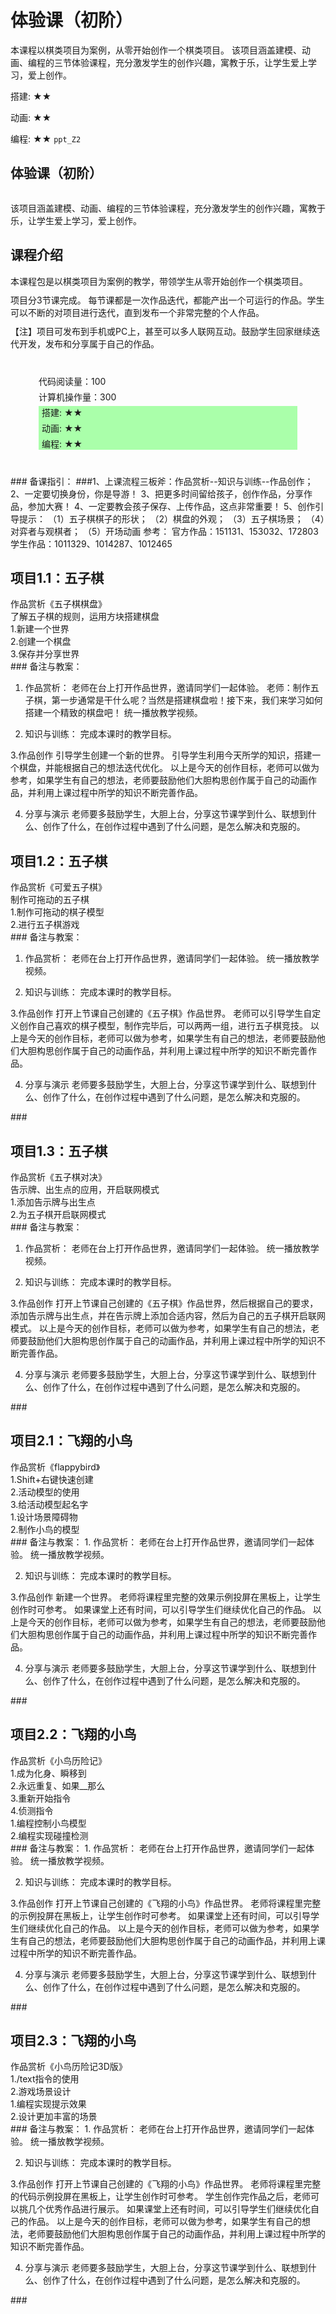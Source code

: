 # 体验课（初阶）
<desc>本课程以棋类项目为案例，从零开始创作一个棋类项目。
  该项目涵盖建模、动画、编程的三节体验课程，充分激发学生的创作兴趣，寓教于乐，让学生爱上学习，爱上创作。<br/>

搭建: ★★<br/>

动画: ★★<br/>

编程: ★★
</desc>
<code>ppt_Z2</code>

## 体验课（初阶）
<img class="ppt_cover" src=""/>
<notes display="teacher">
  
 该项目涵盖建模、动画、编程的三节体验课程，充分激发学生的创作兴趣，寓教于乐，让学生爱上学习，爱上创作。
</notes>

## 课程介绍
<div class="left">
    <step value="1">
      本课程包是以棋类项目为案例的教学，带领学生从零开始创作一个棋类项目。
    </step>
  <div style="margin-top:10px;">
    <div style="margin-top:10px;">
      项目分3节课完成。 每节课都是一次作品迭代，都能产出一个可运行的作品。学生可以不断的对项目进行迭代，直到发布一个非常完整的个人作品。
    </div>
    <div style="margin-top:10px;">
      【注】项目可发布到手机或PC上，甚至可以多人联网互动。鼓励学生回家继续迭代开发，发布和分享属于自己的作品。
    </div>
  </div>
</div>
<div class="right">
  <div style="margin:40px;">
    <div style="margin:5px;"  tooltip="阅读别人代码的行数">代码阅读量：100</div>
    <div style="margin:5px;" tooltip="例如每次鼠标键盘的操作记为1">计算机操作量：300</div>
    <div style="margin:5px;background-color:#aaffaa;min-width:200px;">
      <div style="margin:5px;">搭建: ★★</div>
      <div style="margin:5px;">动画: ★★</div>
      <div style="margin:5px;">编程: ★★</div>
    </div>
  </div>
</div>
<notes display="teacher">
### 备课指引：
###1、上课流程三板斧：作品赏析--知识与训练--作品创作；
2、一定要切换身份，你是导游！
3、把更多时间留给孩子，创作作品，分享作品，参加大赛！
4、一定要教会孩子保存、上传作品，这点非常重要！
5、创作引导提示：  
（1）五子棋棋子的形状；
（2）棋盘的外观；
（3）五子棋场景；
（4）对弈者与观棋者；
（5）开场动画
参考：
官方作品：151131、153032、172803
学生作品：1011329、1014287、1012465

</notes>

## 项目1.1：五子棋
<div class="left">
    <step value="1">
        作品赏析《五子棋棋盘》<br/>
        <action type="explore" projectid="1060423"/>
        <action type="dailyVideoLink" href="https://keepwork.com/official/tips/pbl/X1/wuziqi_1" value="演示视频" />
        <action type="dailyVideo" id="" />
    </step>
</div>

<div class="right">
    <div class="mainwork">
        <step value="2">
            <action type="button" value="知识与训练" sendevent="globalStartLesson 1" projectid="1053442"/>
            <div class="step_str">了解五子棋的规则，运用方块搭建棋盘</div> 
        </step>
        <step value="3">
            <action type="loadworld" value="作品创作"/>
            <div class="F1"> 
                1.新建一个世界<br/>
				2.创建一个棋盘<br/>
              3.保存并分享世界<br/>
            </div> 
        </step>
    </div>   
</div>

<notes display="teacher">
### 备注与教案：

1. 作品赏析：
老师在台上打开作品世界，邀请同学们一起体验。
老师：制作五子棋，第一步通常是干什么呢？当然是搭建棋盘啦！接下来，我们来学习如何搭建一个精致的棋盘吧！
统一播放教学视频。

2. 知识与训练：
完成本课时的教学目标。

3.作品创作
引导学生创建一个新的世界。
引导学生利用今天所学的知识，搭建一个棋盘，并能根据自己的想法迭代优化。
以上是今天的创作目标，老师可以做为参考，如果学生有自己的想法，老师要鼓励他们大胆构思创作属于自己的动画作品，并利用上课过程中所学的知识不断完善作品。

4. 分享与演示
老师要多鼓励学生，大胆上台，分享这节课学到什么、联想到什么、创作了什么，在创作过程中遇到了什么问题，是怎么解决和克服的。
</notes>



## 项目1.2：五子棋
<div class="left">
    <step value="1">
        作品赏析《可爱五子棋》<br/>
        <action type="explore" projectid="151131"/>
        <action type="dailyVideoLink" href="https://keepwork.com/official/tips/pbl/X1/wuziqi_2" value="演示视频" />
        <action type="dailyVideo" id="" />
    </step>
</div>

<div class="right">
    <div class="mainwork">
        <step value="2">
            <action type="button" value="知识与训练" sendevent="globalStartLesson 2" projectid="1053442"/>
            <div class="step_str">制作可拖动的五子棋</div> 
        </step>
        <step value="3">
            <action type="loadworld" value="作品创作"/>
            <div class="F1"> 
                1.制作可拖动的棋子模型<br/>
				2.进行五子棋游戏<br/>
            </div> 
        </step>
    </div>   
</div>

<notes display="teacher">
### 备注与教案：

1. 作品赏析：
老师在台上打开作品世界，邀请同学们一起体验。
统一播放教学视频。

2. 知识与训练：
完成本课时的教学目标。

3.作品创作
打开上节课自己创建的《五子棋》作品世界。
老师可以引导学生自定义创作自己喜欢的棋子模型，制作完毕后，可以两两一组，进行五子棋竞技。
以上是今天的创作目标，老师可以做为参考，如果学生有自己的想法，老师要鼓励他们大胆构思创作属于自己的动画作品，并利用上课过程中所学的知识不断完善作品。

4. 分享与演示
老师要多鼓励学生，大胆上台，分享这节课学到什么、联想到什么、创作了什么，在创作过程中遇到了什么问题，是怎么解决和克服的。
</notes>
<notes display="teacher">
### 



</notes>


## 项目1.3：五子棋
<div class="left">
    <step value="1">
        作品赏析《五子棋对决》<br/>
        <action type="explore" projectid="153032"/>
        <action type="dailyVideoLink" href="https://keepwork.com/official/tips/pbl/X1/wuziqi_3" value="演示视频" />
        <action type="dailyVideo" id="" />
    </step>
</div>

<div class="right">
    <div class="mainwork">
        <step value="2">
            <action type="button" value="知识与训练" sendevent="globalStartLesson 3" projectid="1053442"/>
            <div class="step_str">告示牌、出生点的应用，开启联网模式</div> 
        </step>
        <step value="3">
            <action type="loadworld" value="作品创作"/>
            <div class="F1"> 
                1.添加告示牌与出生点<br/>
				2.为五子棋开启联网模式<br/>
            </div> 
        </step>
    </div>   
</div>

<notes display="teacher">
### 备注与教案：

1. 作品赏析：
老师在台上打开作品世界，邀请同学们一起体验。
统一播放教学视频。

2. 知识与训练：
完成本课时的教学目标。

3.作品创作
打开上节课自己创建的《五子棋》作品世界，然后根据自己的要求，添加告示牌与出生点，并在告示牌上添加合适内容，然后为自己的五子棋开启联网模式。
以上是今天的创作目标，老师可以做为参考，如果学生有自己的想法，老师要鼓励他们大胆构思创作属于自己的动画作品，并利用上课过程中所学的知识不断完善作品。

4. 分享与演示
老师要多鼓励学生，大胆上台，分享这节课学到什么、联想到什么、创作了什么，在创作过程中遇到了什么问题，是怎么解决和克服的。
</notes>
<notes display="teacher">
### 



</notes>


## 项目2.1：飞翔的小鸟
<div class="left">
    <step value="1">
        作品赏析《flappybird》<br/>
        <action type="explore" projectid="694"/>
        <action type="dailyVideoLink" href="https://keepwork.com/official/tips/pbl/flybird_1" value="演示视频" />
        <action type="dailyVideo" id="" />
    </step>
</div>

<div class="right">
    <div class="mainwork">
        <step value="2">
            <action type="button" value="知识与训练" sendevent="globalStartLesson 1" projectid="161550"/>
            <div class="step_str">
                1.Shift+右键快速创建<br/>
                2.活动模型的使用<br/>
                3.给活动模型起名字<br/>
            </div> 
        </step>
        <step value="3">
            <action type="loadworld" value="作品创作"/>
            <div class="F1"> 
                1.设计场景障碍物<br/>
                2.制作小鸟的模型<br/>
            </div> 
        </step>
    </div>   
</div>

<notes display="teacher">
### 备注与教案：
1. 作品赏析：
老师在台上打开作品世界，邀请同学们一起体验。
统一播放教学视频。

2. 知识与训练：
完成本课时的教学目标。

3.作品创作
新建一个世界。
老师将课程里完整的效果示例投屏在黑板上，让学生创作时可参考。
如果课堂上还有时间，可以引导学生们继续优化自己的作品。
以上是今天的创作目标，老师可以做为参考，如果学生有自己的想法，老师要鼓励他们大胆构思创作属于自己的动画作品，并利用上课过程中所学的知识不断完善作品。

4. 分享与演示
老师要多鼓励学生，大胆上台，分享这节课学到什么、联想到什么、创作了什么，在创作过程中遇到了什么问题，是怎么解决和克服的。
</notes>
<notes display="teacher">
### 



</notes>

## 项目2.2：飞翔的小鸟
<div class="left">
    <step value="1">
        作品赏析《小鸟历险记》<br/>
        <action type="explore" projectid="1009635"/>
        <action type="dailyVideoLink" href="https://keepwork.com/official/tips/pbl/flybird_2" value="演示视频" />
        <action type="dailyVideo" id="" />
    </step>
</div>

<div class="right">
    <div class="mainwork">
        <step value="2">
            <action type="button" value="知识与训练" sendevent="globalStartLesson 2" projectid="161550"/>
            <div class="step_str">
                1.成为化身、瞬移到<br/>
                2.永远重复、如果__那么<br/>
                3.重新开始指令<br/>
                4.侦测指令<br/>
            </div> 
        </step>
        <step value="3">
            <action type="loadworld" value="作品创作"/>
            <div class="F1"> 
                1.编程控制小鸟模型<br/>
                2.编程实现碰撞检测<br/>
            </div> 
        </step>
    </div>   
</div>

<notes display="teacher">
### 备注与教案：
1. 作品赏析：
老师在台上打开作品世界，邀请同学们一起体验。
统一播放教学视频。

2. 知识与训练：
完成本课时的教学目标。

3.作品创作
打开上节课自己创建的《飞翔的小鸟》作品世界。
老师将课程里完整的示例投屏在黑板上，让学生创作时可参考。
如果课堂上还有时间，可以引导学生们继续优化自己的作品。
以上是今天的创作目标，老师可以做为参考，如果学生有自己的想法，老师要鼓励他们大胆构思创作属于自己的动画作品，并利用上课过程中所学的知识不断完善作品。

4. 分享与演示
老师要多鼓励学生，大胆上台，分享这节课学到什么、联想到什么、创作了什么，在创作过程中遇到了什么问题，是怎么解决和克服的。
</notes>
<notes display="teacher">
### 



</notes>


## 项目2.3：飞翔的小鸟
<div class="left">
    <step value="1">
        作品赏析《小鸟历险记3D版》<br/>
        <action type="explore" projectid="1009638"/>
        <action type="dailyVideoLink" href="https://keepwork.com/official/tips/pbl/flybird_3" value="演示视频" />
        <action type="dailyVideo" id="" />
    </step>
</div>

<div class="right">
    <div class="mainwork">
        <step value="2">
            <action type="button" value="知识与训练" sendevent="globalStartLesson 3" projectid="161550"/>
            <div class="step_str">
                1./text指令的使用<br/>
                2.游戏场景设计<br/>
                </div> 
        </step>
        <step value="3">
            <action type="loadworld" value="作品创作"/>
            <div class="F1"> 
                1.编程实现提示效果 <br/>
                2.设计更加丰富的场景<br/>
            </div> 
        </step>
    </div>   
</div>

<notes display="teacher">
### 备注与教案：
1. 作品赏析：
老师在台上打开作品世界，邀请同学们一起体验。
统一播放教学视频。

2. 知识与训练：
完成本课时的教学目标。

3.作品创作
打开上节课自己创建的《飞翔的小鸟》作品世界。
老师将课程里完整的代码示例投屏在黑板上，让学生创作时可参考。
学生创作完作品之后，老师可以挑几个优秀作品进行展示。
如果课堂上还有时间，可以引导学生们继续优化自己的作品。
以上是今天的创作目标，老师可以做为参考，如果学生有自己的想法，老师要鼓励他们大胆构思创作属于自己的动画作品，并利用上课过程中所学的知识不断完善作品。

4. 分享与演示
老师要多鼓励学生，大胆上台，分享这节课学到什么、联想到什么、创作了什么，在创作过程中遇到了什么问题，是怎么解决和克服的。
</notes>
<notes display="teacher">
### 



</notes>